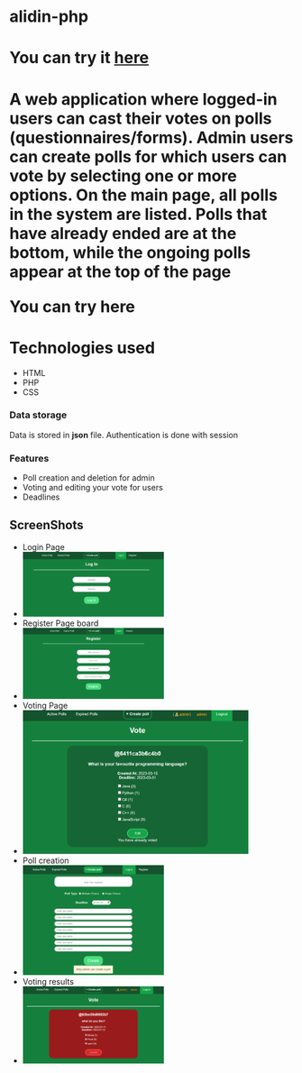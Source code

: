 # alidin-php
<h1> You can try it <a href="https://myvotingpage.azurewebsites.net/">here</a><h1>
A <strong>web application</strong> where logged-in users can cast their votes on polls (questionnaires/forms). 
Admin users can create polls for which users can vote by selecting one or more options. 
On the main page, all polls in the system are listed. 
Polls that have already ended are at the bottom, while the ongoing polls appear at the top of the page

You can try here <a></a>

# Technologies used
<ul>
  <li>HTML</li> 
  <li>PHP</li> 
  <li>CSS</li> 
</ul>
<h3>Data storage</h3>
<p>Data is stored in <strong>json</strong> file. Authentication is done with session</p>

<h3>Features</h3>
<ul>
  <li>Poll creation and deletion for admin</li> 
  <li>Voting and editing your vote for users</li> 
  <li>Deadlines</li> 
</ul>
<h2>ScreenShots</h2>
<ul>
   <li>Login Page</li>
   <li><img width="250" src="/screenshots/loginPage.png" alt="Alt text" title="Optional title"></li>
   <li>Register Page board</li>
   <li><img width="250" src="/screenshots/registerPage.png" alt="Alt text" title="Optional title"></li>
   <li>Voting Page</li>
   <li><img width="400" src="/screenshots/votingPage.png" alt="Alt text" title="Optional title"></li>
   <li>Poll creation</li>
   <li><img width="250" src="/screenshots/pollCreationPage.png" alt="Alt text" title="Optional title"></li>
   <li>Voting results</li>
   <li><img width="250" src="/screenshots/VoteResults.png" alt="Alt text" title="Optional title"></li>
</ul>
